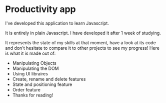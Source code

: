 # Productivity app
I've developed this application to learn Javascript.

It is entirely in plain Javascript. I have developed it after 1 week of studying.

It represents the state of my skills at that moment, have a look at its code and don't hesitate to compare it to other projects to see my progress! Here is what it is made out of:

* Manipulating Objects
* Manipulating the DOM
* Using UI libraires
* Create, rename and delete features
* State and positioning feature
* Order feature
* Thanks for reading!
